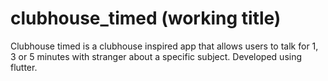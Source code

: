 # clubhouse_timed (working title)

Clubhouse timed is a clubhouse inspired app that allows users to talk for 1, 3 or 5 minutes with stranger about a specific subject. Developed using flutter.
